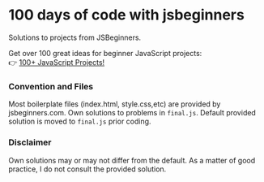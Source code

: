 # 100 days of code with jsbeginners

Solutions to projects from JSBeginners.

Get over 100 great ideas for beginner JavaScript projects:  
👉 [100+ JavaScript Projects!](https://jsbeginners.com/)


### Convention and Files
Most boilerplate files (index.html, style.css,etc) are provided by jsbeginners.com.
Own solutions to problems in `final.js`.
Default provided solution is moved to `final.js` prior coding.

### Disclaimer
Own solutions may or may not differ from the default. As a matter of good practice, I do not consult the provided solution.
